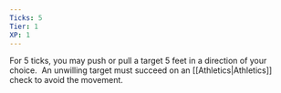 ```yaml
---
Ticks: 5
Tier: 1
XP: 1
---
```


For 5 ticks, you may push or pull a target 5 feet in a direction of your choice.  An unwilling target must succeed on an [[Athletics|Athletics]] check to avoid the movement.